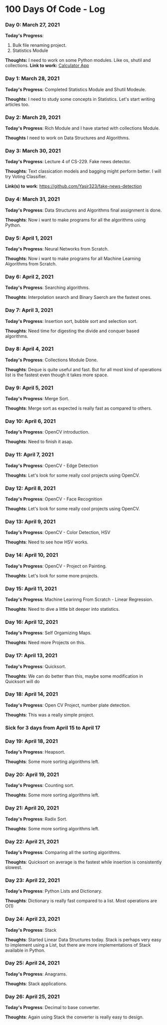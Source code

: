 # 100 Days Of Code - Log

### Day 0: March 27, 2021
<!-- ##### (delete me or comment me out) -->

**Today's Progress**:
1. Bulk file renaming project.
2. Statistics Module

**Thoughts:** I need to work on some Python modules. Like os, shutil and collections.
**Link to work:** [Calculator App](http://www.example.com)

### Day 1: March 28, 2021
<!-- ##### (delete me or comment me out) -->

**Today's Progress**: Completed Statistics Module and Shutil Modeule.

**Thoughts**: I need to study some concepts in Statistics. Let's start writing articles too.

<!-- **Link(s) to work**: [Calculator App](http://www.example.com) -->


### Day 2: March 29, 2021

**Today's Progress**: Rich Module and I have started with collections Module.

**Thoughts** I need to work on Data Structures and Algorithms.

<!-- **Link(s) to work**
1. [Find the Longest Word in a String](https://www.freecodecamp.com/challenges/find-the-longest-word-in-a-string)
2. [Title Case a Sentence](https://www.freecodecamp.com/challenges/title-case-a-sentence)
 -->

### Day 3: March 30, 2021
<!-- ##### (delete me or comment me out) -->

**Today's Progress**: Lecture 4 of CS-229. Fake news detector.

**Thoughts**: Text classication models and bagging might perform better. I will try Voting Classifier.

**Link(s) to work**: https://github.com/Yasir323/fake-news-detection

### Day 4: March 31, 2021
<!-- ##### (delete me or comment me out) -->

**Today's Progress**: Data Structures and Algorithms final assignment is done.

**Thoughts**: Now i want to make programs for all the algorithms using Python.

<!-- **Link(s) to work**: https://github.com/Yasir323/fake-news-detection -->

### Day 5: April 1, 2021
<!-- ##### (delete me or comment me out) -->

**Today's Progress**: Neural Networks from Scratch.

**Thoughts**: Now i want to make programs for all Machine Learning Algorithms from Scratch.

<!-- **Link(s) to work**: https://github.com/Yasir323/fake-news-detection -->

### Day 6: April 2, 2021
<!-- ##### (delete me or comment me out) -->

**Today's Progress**: Searching algorithms.

**Thoughts**: Interpolation search and Binary Saerch are the fastest ones.

<!-- **Link(s) to work**: https://github.com/Yasir323/fake-news-detection -->

### Day 7: April 3, 2021
<!-- ##### (delete me or comment me out) -->

**Today's Progress**: Insertion sort, bubble sort and selection sort.

**Thoughts**: Need time for digesting the divide and conquer based algorithms.

<!-- **Link(s) to work**: https://github.com/Yasir323/fake-news-detection -->

### Day 8: April 4, 2021
<!-- ##### (delete me or comment me out) -->

**Today's Progress**: Collections Module Done.

**Thoughts**: Deque is quite useful and fast. But for all most kind of operations list is the fastest even though it takes more space.

<!-- **Link(s) to work**: https://github.com/Yasir323/fake-news-detection -->

### Day 9: April 5, 2021
<!-- ##### (delete me or comment me out) -->

**Today's Progress**: Merge Sort.

**Thoughts**: Merge sort as expected is really fast as compared to others.

<!-- **Link(s) to work**: https://github.com/Yasir323/fake-news-detection -->

### Day 10: April 6, 2021
<!-- ##### (delete me or comment me out) -->

**Today's Progress**: OpenCV introduction.

**Thoughts**: Need to finish it asap.

<!-- **Link(s) to work**: https://github.com/Yasir323/fake-news-detection -->

### Day 11: April 7, 2021
<!-- ##### (delete me or comment me out) -->

**Today's Progress**: OpenCV - Edge Detection

**Thoughts**: Let's look for some really cool projects using OpenCV.

<!-- **Link(s) to work**: https://github.com/Yasir323/fake-news-detection -->

### Day 12: April 8, 2021
<!-- ##### (delete me or comment me out) -->

**Today's Progress**: OpenCV - Face Recognition

**Thoughts**: Let's look for some really cool projects using OpenCV.

<!-- **Link(s) to work**: https://github.com/Yasir323/fake-news-detection -->

### Day 13: April 9, 2021
<!-- ##### (delete me or comment me out) -->

**Today's Progress**: OpenCV - Color Detection, HSV

**Thoughts**: Need to see how HSV works.

<!-- **Link(s) to work**: https://github.com/Yasir323/fake-news-detection -->

### Day 14: April 10, 2021
<!-- ##### (delete me or comment me out) -->

**Today's Progress**: OpenCV - Project on Painting.

**Thoughts**: Let's look for some more projects.

<!-- **Link(s) to work**: https://github.com/Yasir323/fake-news-detection -->

### Day 15: April 11, 2021
<!-- ##### (delete me or comment me out) -->

**Today's Progress**: Machine Learinng From Scratch - Linear Regression.

**Thoughts**: Need to dive a little bit deeper into statistics.

### Day 16: April 12, 2021
<!-- ##### (delete me or comment me out) -->

**Today's Progress**: Self Orgamizing Maps.

**Thoughts**: Need more Projects on this.

### Day 17: April 13, 2021
<!-- ##### (delete me or comment me out) -->

**Today's Progress**: Quicksort.

**Thoughts**: We can do better than this, maybe some modification in Quicksort will do

### Day 18: April 14, 2021
<!-- ##### (delete me or comment me out) -->

**Today's Progress**: Open CV Project, number plate detection.

**Thoughts**: This was a really simple project.

### Sick for 3 days from April 15 to April 17

### Day 19: April 18, 2021
<!-- ##### (delete me or comment me out) -->

**Today's Progress**: Heapsort.

**Thoughts**: Some more sorting algorithms left.

### Day 20: April 19, 2021
<!-- ##### (delete me or comment me out) -->

**Today's Progress**: Counting sort.

**Thoughts**: Some more sorting algorithms left.

### Day 21: April 20, 2021
<!-- ##### (delete me or comment me out) -->

**Today's Progress**: Radix Sort.

**Thoughts**: Some more sorting algorithms left.

### Day 22: April 21, 2021
<!-- ##### (delete me or comment me out) -->

**Today's Progress**: Comparing all the sorting algorithms.

**Thoughts**: Quicksort on average is the fastest while insertion is consistently slowest.

### Day 23: April 22, 2021
<!-- ##### (delete me or comment me out) -->

**Today's Progress**: Python Lists and Dictionary.

**Thoughts**: Dictionary is really fast compared to a list. Most operations are O(1)

### Day 24: April 23, 2021
<!-- ##### (delete me or comment me out) -->

**Today's Progress**: Stack

**Thoughts**: Started Linear Data Structures today. Stack is perhaps very easy to implement using a List, but there are more implementations of Stack available in Python.

### Day 25: April 24, 2021
<!-- ##### (delete me or comment me out) -->

**Today's Progress**: Anagrams.

**Thoughts**: Stack applications.

### Day 26: April 25, 2021
<!-- ##### (delete me or comment me out) -->

**Today's Progress**: Decimal to base converter.

**Thoughts**: Again using Stack the converter is really easy to design.
